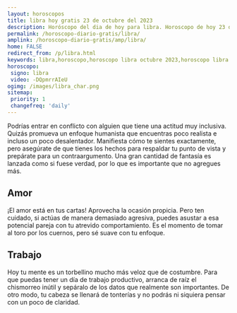 ```yaml
---
layout: horoscopos
title: libra hoy gratis 23 de octubre del 2023 
description: Horóscopo del dia de hoy para libra. Horoscopo de hoy 23 de octubre del 2023. Las predicciones de amor, trabajo, vida personal gratis.
permalink: /horoscopo-diario-gratis/libra/
amplink: /horoscopo-diario-gratis/amp/libra/
home: FALSE
redirect_from: /p/libra.html
keywords: libra,horoscopo,horoscopo libra octubre 2023,horoscopo libra hoy,tarot libra octubre 2023,horoscopo libra,tarot libra hoy,horoscopo de hoy,horoscopo diario,tarot del amor,horoscopo de hoy libra,horoscopo diario del tarot, Horoscopo de hoy libra 23 de octubre del 2023,horóscopo del día,signos zodiacales 2023, el horoscopo de hoy
horoscopo:
 signo: libra
 video: -DQpmrrAIeU
ogimg: /images/libra_char.png
sitemap:
 priority: 1
 changefreq: 'daily'
---
```



Podrías entrar en conflicto con alguien que tiene una actitud muy inclusiva. Quizás promueva un enfoque humanista que encuentras poco realista e incluso un poco desalentador. Manifiesta cómo te sientes exactamente, pero asegúrate de que tienes los hechos para respaldar tu punto de vista y prepárate para un contraargumento. Una gran cantidad de fantasía es lanzada como si fuese verdad, por lo que es importante que no agregues más.

## Amor

¡El amor está en tus cartas! Aprovecha la ocasión propicia. Pero ten cuidado, si actúas de manera demasiado agresiva, puedes asustar a esa potencial pareja con tu atrevido comportamiento. Es el momento de tomar al toro por los cuernos, pero sé suave con tu enfoque.

## Trabajo

Hoy tu mente es un torbellino mucho más veloz que de costumbre. Para que puedas tener un día de trabajo productivo, arranca de raíz el chismorreo inútil y sepáralo de los datos que realmente son importantes. De otro modo, tu cabeza se llenará de tonterías y no podrás ni siquiera pensar con un poco de claridad.